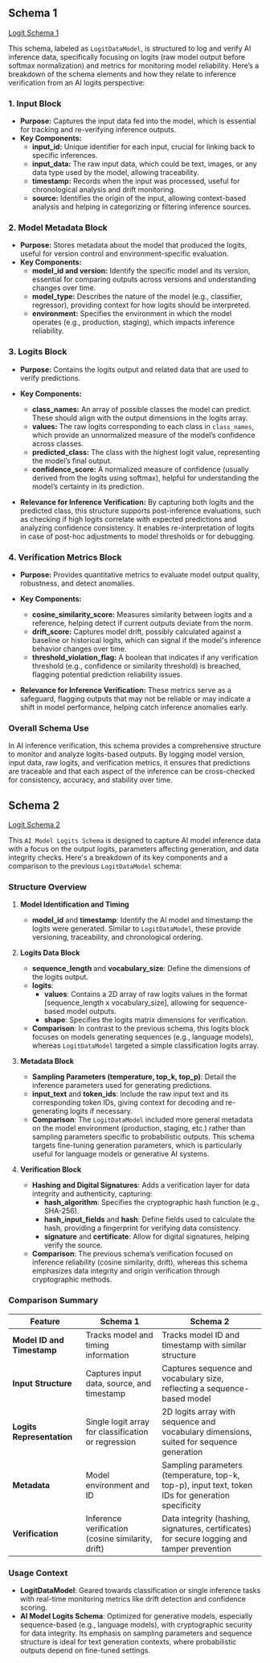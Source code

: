 ## Schema 1

[Logit Schema 1](logit_schema.json)

This schema, labeled as `LogitDataModel`, is structured to log and verify AI inference data, specifically focusing on logits (raw model output before softmax normalization) and metrics for monitoring model reliability. Here’s a breakdown of the schema elements and how they relate to inference verification from an AI logits perspective:

### 1. **Input Block**
- **Purpose:** Captures the input data fed into the model, which is essential for tracking and re-verifying inference outputs.
- **Key Components:**
    - **input_id:** Unique identifier for each input, crucial for linking back to specific inferences.
    - **input_data:** The raw input data, which could be text, images, or any data type used by the model, allowing traceability.
    - **timestamp:** Records when the input was processed, useful for chronological analysis and drift monitoring.
    - **source:** Identifies the origin of the input, allowing context-based analysis and helping in categorizing or filtering inference sources.

### 2. **Model Metadata Block**
- **Purpose:** Stores metadata about the model that produced the logits, useful for version control and environment-specific evaluation.
- **Key Components:**
    - **model_id and version:** Identify the specific model and its version, essential for comparing outputs across versions and understanding changes over time.
    - **model_type:** Describes the nature of the model (e.g., classifier, regressor), providing context for how logits should be interpreted.
    - **environment:** Specifies the environment in which the model operates (e.g., production, staging), which impacts inference reliability.

### 3. **Logits Block**
- **Purpose:** Contains the logits output and related data that are used to verify predictions.
- **Key Components:**
    - **class_names:** An array of possible classes the model can predict. These should align with the output dimensions in the logits array.
    - **values:** The raw logits corresponding to each class in `class_names`, which provide an unnormalized measure of the model’s confidence across classes.
    - **predicted_class:** The class with the highest logit value, representing the model’s final output.
    - **confidence_score:** A normalized measure of confidence (usually derived from the logits using softmax), helpful for understanding the model’s certainty in its prediction.

- **Relevance for Inference Verification:** By capturing both logits and the predicted class, this structure supports post-inference evaluations, such as checking if high logits correlate with expected predictions and analyzing confidence consistency. It enables re-interpretation of logits in case of post-hoc adjustments to model thresholds or for debugging.

### 4. **Verification Metrics Block**
- **Purpose:** Provides quantitative metrics to evaluate model output quality, robustness, and detect anomalies.
- **Key Components:**
    - **cosine_similarity_score:** Measures similarity between logits and a reference, helping detect if current outputs deviate from the norm.
    - **drift_score:** Captures model drift, possibly calculated against a baseline or historical logits, which can signal if the model's inference behavior changes over time.
    - **threshold_violation_flag:** A boolean that indicates if any verification threshold (e.g., confidence or similarity threshold) is breached, flagging potential prediction reliability issues.

- **Relevance for Inference Verification:** These metrics serve as a safeguard, flagging outputs that may not be reliable or may indicate a shift in model performance, helping catch inference anomalies early.

### Overall Schema Use
In AI inference verification, this schema provides a comprehensive structure to monitor and analyze logits-based outputs. By logging model version, input data, raw logits, and verification metrics, it ensures that predictions are traceable and that each aspect of the inference can be cross-checked for consistency, accuracy, and stability over time.

## Schema 2

[Logit Schema 2](logit_schema_2.json)

This `AI Model Logits Schema` is designed to capture AI model inference data with a focus on the output logits, parameters affecting generation, and data integrity checks. Here's a breakdown of its key components and a comparison to the previous `LogitDataModel` schema:

### Structure Overview
1. **Model Identification and Timing**
    - **model_id** and **timestamp**: Identify the AI model and timestamp the logits were generated. Similar to `LogitDataModel`, these provide versioning, traceability, and chronological ordering.

2. **Logits Data Block**
    - **sequence_length** and **vocabulary_size**: Define the dimensions of the logits output.
    - **logits**:
        - **values**: Contains a 2D array of raw logits values in the format [sequence_length x vocabulary_size], allowing for sequence-based model outputs.
        - **shape**: Specifies the logits matrix dimensions for verification.
    - **Comparison**: In contrast to the previous schema, this logits block focuses on models generating sequences (e.g., language models), whereas `LogitDataModel` targeted a simple classification logits array.

3. **Metadata Block**
    - **Sampling Parameters (temperature, top_k, top_p)**: Detail the inference parameters used for generating predictions.
    - **input_text** and **token_ids**: Include the raw input text and its corresponding token IDs, giving context for decoding and re-generating logits if necessary.
    - **Comparison**: The `LogitDataModel` included more general metadata on the model environment (production, staging, etc.) rather than sampling parameters specific to probabilistic outputs. This schema targets fine-tuning generation parameters, which is particularly useful for language models or generative AI systems.

4. **Verification Block**
    - **Hashing and Digital Signatures**: Adds a verification layer for data integrity and authenticity, capturing:
        - **hash_algorithm**: Specifies the cryptographic hash function (e.g., SHA-256).
        - **hash_input_fields** and **hash**: Define fields used to calculate the hash, providing a fingerprint for verifying data consistency.
        - **signature** and **certificate**: Allow for digital signatures, helping verify the source.
    - **Comparison**: The previous schema’s verification focused on inference reliability (cosine similarity, drift), whereas this schema emphasizes data integrity and origin verification through cryptographic methods.

### Comparison Summary
| Feature                 | Schema 1                                            | Schema 2                                                                                          |
|-------------------------|-----------------------------------------------------|---------------------------------------------------------------------------------------------------|
| **Model ID and Timestamp** | Tracks model and timing information                 | Tracks model ID and timestamp with similar structure                                              |
| **Input Structure**     | Captures input data, source, and timestamp          | Captures sequence and vocabulary size, reflecting a sequence-based model                          |
| **Logits Representation** | Single logit array for classification or regression | 2D logits array with sequence and vocabulary dimensions, suited for sequence generation           |
| **Metadata**            | Model environment and ID                            | Sampling parameters (temperature, top-k, top-p), input text, token IDs for generation specificity |
| **Verification**        | Inference verification (cosine similarity, drift)   | Data integrity (hashing, signatures, certificates) for secure logging and tamper prevention       |

### Usage Context
- **LogitDataModel**: Geared towards classification or single inference tasks with real-time monitoring metrics like drift detection and confidence scoring.
- **AI Model Logits Schema**: Optimized for generative models, especially sequence-based (e.g., language models), with cryptographic security for data integrity. Its emphasis on sampling parameters and sequence structure is ideal for text generation contexts, where probabilistic outputs depend on fine-tuned settings.